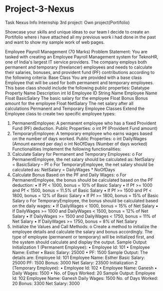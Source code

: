 # Project-3-Nexus
Task Nexus Info Internship 3rd project: Own project(Portifolio)


Showcase your skills and unique ideas to our team I decide to create an Portifolio where i have attached all my previous work i had done in the past and want to show my sample work of web pages.


Employee Payroll Management (70 Marks)
Problem Statement:
You are tasked with creating an Employee Payroll Management system for TeknoHR, one of India's 
largest IT service providers. The company employs both permanent and temporary (freelancer) 
employees and needs to calculate their salaries, bonuses, and provident fund (PF) contributions 
according to the following criteria:
Base Class
You are provided with a base class Employee that will be used for both permanent and temporary 
employees. This base class should include the following public properties:
Datatype Property Name Description
int Id Employee ID
String Name Employee Name
Float BasicSalary The basic salary for the employee
Float Bonus Bonus amount for the employee
Float NetSalary The net salary after all calculations
Permanent and Temporary Employee Classes
Extend the Employee class to create two specific employee types:
1. PermanentEmployee: A permanent employee who has a fixed Provident Fund (PF) 
deduction.
Public Properties:
o int Pf (Provident Fund amount)
2. TemporaryEmployee: A temporary employee who earns wages based on the number of days 
worked.
Public Properties:
o int DailyWages (Amount earned per day)
o int NoOfDays (Number of days worked)
Functionalities
Implement the following functionalities:
1. Calculate Salary for Permanent and Temporary Employees:
o For PermanentEmployee, the net salary should be calculated as:
NetSalary = BasicSalary – Pf
o For TemporaryEmployee, the net salary should be calculated as:
NetSalary = DailyWages * NoOfDays
2. Calculate Bonus Based on the PF and Daily Wages:
o For PermanentEmployee, the bonus should be calculated based on the PF 
deduction:
▪ If Pf < 1000, bonus = 10% of Basic Salary
▪ If Pf >= 1000 and Pf < 1500, bonus = 11.5% of Basic Salary
▪ If Pf >= 1500 and Pf < 1800, bonus = 12% of Basic Salary
▪ If Pf >= 1800, bonus = 15% of Basic Salary
o For TemporaryEmployee, the bonus should be calculated based on the daily wages:
▪ If DailyWages < 1000, bonus = 15% of Net Salary
▪ If DailyWages >= 1000 and DailyWages < 1500, bonus = 12% of Net Salary
▪ If DailyWages >= 1500 and DailyWages < 1750, bonus = 11% of Net Salary
▪ If DailyWages >= 1750, bonus = 8% of Net Salary
3. Initialize the Values and Call Methods:
o Create a method to initialize the employee details and calculate the salary and bonus 
accordingly. The type of employee (permanent or temporary) will be initialized first, 
and the system should calculate and display the output.
Sample Output
Initialization 1 (Permanent Employee):
• Employee Id: 101
• Employee Name: Esther
• Basic Salary: 25000
• PF: 1500
Sample Output:
The details are:
Employee Id: 101
Employee Name: Esther
Basic Salary: 25000
PF: 1500
Bonus: 3000
Net Salary: 23500
Initialization 2 (Temporary Employee):
• Employee Id: 102
• Employee Name: Ganesh
• Daily Wages: 1500
• No. of Days Worked: 20
Sample Output:
Employee Id: 102
Employee Name: Ganesh
Daily Wages: 1500
No. of Days Worked: 20
Bonus: 3300
Net Salary: 3000
